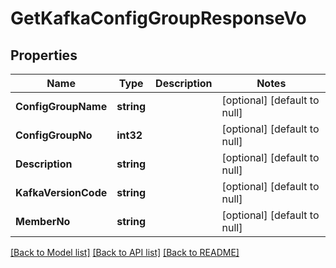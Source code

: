 # GetKafkaConfigGroupResponseVo

## Properties
Name | Type | Description | Notes
------------ | ------------- | ------------- | -------------
**ConfigGroupName** | **string** |  | [optional] [default to null]
**ConfigGroupNo** | **int32** |  | [optional] [default to null]
**Description** | **string** |  | [optional] [default to null]
**KafkaVersionCode** | **string** |  | [optional] [default to null]
**MemberNo** | **string** |  | [optional] [default to null]

[[Back to Model list]](../README.md#documentation-for-models) [[Back to API list]](../README.md#documentation-for-api-endpoints) [[Back to README]](../README.md)


